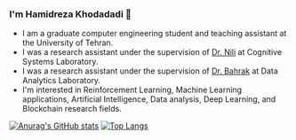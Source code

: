 ### I'm Hamidreza Khodadadi 👋
- I am a graduate computer engineering student and teaching assistant at the University of Tehran.
- I was a research assistant under the supervision of [Dr. Nili](https://ece.ut.ac.ir/en/~mnili) at Cognitive Systems Laboratory.
- I was a research assistant under the supervision of [Dr. Bahrak](https://ece.ut.ac.ir/en/~bahrak) at Data Analytics Laboratory.
- I'm interested in Reinforcement Learning, Machine Learning applications, Artificial Intelligence, Data analysis, Deep Learning, and Blockchain research fields.


[![Anurag's GitHub stats](https://github-readme-stats.vercel.app/api?username=hamidkhd&theme=tokyonight&card_width=360)]("https://github-readme-stats.vercel.app/api/top-langs/?username=hamidkhd&layout=compact&theme=tokyonight)
[![Top Langs](https://github-readme-stats.vercel.app/api/top-langs/?username=hamidkhd&layout=compact&theme=tokyonight&card_width=360&langs_count=10)](https://github.com/anuraghazra/github-readme-stats)



<!--
**hamidkhd/hamidkhd** is a ✨ _special_ ✨ repository because its `README.md` (this file) appears on your GitHub profile.
### Hi there 👋

Here are some ideas to get you started:

- 🔭 I’m currently working on ...
- 🌱 I’m currently learning ...
- 👯 I’m looking to collaborate on ...
- 🤔 I’m looking for help with ...
- 💬 Ask me about ...
- 📫 How to reach me: ...
- 😄 Pronouns: ...
- ⚡ Fun fact: ...
-->
